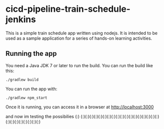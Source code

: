 # cicd-pipeline-train-schedule-jenkins

This is a simple train schedule app written using nodejs. It is intended to be used as a sample application for a series of hands-on learning activities.

## Running the app

You need a Java JDK 7 or later to run the build. You can run the build like this:

    ./gradlew build

You can run the app with:

    ./gradlew npm_start

Once it is running, you can access it in a browser at [http://localhost:3000](http://localhost:3000)

and now im testing the possibilies (:) (:)(:)(:)(:)(:)(:)(:)(:)(:)(:)(:)(:)(:)(:)(:)(:)(:)(:)(:)(:)(:)(:)(:)(:)(:)(:)
